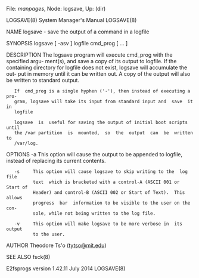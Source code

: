 File: *manpages*,  Node: logsave,  Up: (dir)

LOGSAVE(8)                  System Manager's Manual                 LOGSAVE(8)



NAME
       logsave - save the output of a command in a logfile

SYNOPSIS
       logsave [ -asv ] logfile cmd_prog [ ... ]

DESCRIPTION
       The  logsave  program  will  execute  cmd_prog with the specified argu-
       ment(s), and save a copy of its output to logfile.  If  the  containing
       directory  for logfile does not exist, logsave will accumulate the out-
       put in memory until it can be written out.  A copy of the  output  will
       also be written to standard output.

       If  cmd_prog is a single hyphen ('-'), then instead of executing a pro-
       gram, logsave will take its input from standard input and  save  it  in
       logfile

       logsave  is  useful for saving the output of initial boot scripts until
       the /var partition  is  mounted,  so  the  output  can  be  written  to
       /var/log.

OPTIONS
       -a     This  option  will  cause  the output to be appended to logfile,
              instead of replacing its current contents.

       -s     This option will cause logsave to skip writing to the  log  file
              text  which is bracketed with a control-A (ASCII 001 or Start of
              Header) and control-B (ASCII 002 or Start of Text).  This allows
              progress  bar  information to be visible to the user on the con-
              sole, while not being written to the log file.

       -v     This option will make logsave to be more verbose in  its  output
              to the user.

AUTHOR
       Theodore Ts'o (tytso@mit.edu)

SEE ALSO
       fsck(8)



E2fsprogs version 1.42.11          July 2014                        LOGSAVE(8)
